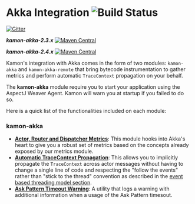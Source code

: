Akka Integration   ![Build Status](https://travis-ci.org/kamon-io/kamon-akka.svg?branch=master)
==========================

[![Gitter](https://badges.gitter.im/Join%20Chat.svg)](https://gitter.im/kamon-io/Kamon?utm_source=badge&utm_medium=badge&utm_campaign=pr-badge&utm_content=badge)

***kamon-akka-2.3.x*** [![Maven Central](https://maven-badges.herokuapp.com/maven-central/io.kamon/kamon-akka-23_2.11/badge.svg)](https://maven-badges.herokuapp.com/maven-central/io.kamon/kamon-akka_2.11)

***kamon-akka-2.4.x*** [![Maven Central](https://maven-badges.herokuapp.com/maven-central/io.kamon/kamon-akka-24_2.11/badge.svg)](https://maven-badges.herokuapp.com/maven-central/io.kamon/kamon-akka_2.11)

Kamon's integration with Akka comes in the form of two modules: `kamon-akka` and `kamon-akka-remote` that bring bytecode
instrumentation to gather metrics and perform automatic `TraceContext` propagation on your behalf.

The <b>kamon-akka</b> module require you to start your application using the AspectJ Weaver Agent. Kamon will warn you at startup if you failed to do so.

Here is a quick list of the functionalities included on each module:

### kamon-akka ###

* __[Actor, Router and Dispatcher Metrics]__: This module hooks into Akka's heart to give you a robust set of metrics
based on the concepts already exposed by our metrics module.
* __[Automatic TraceContext Propagation]__: This allows you to implicitly propagate the `TraceContext` across actor messages
without having to change a single line of code and respecting the "follow the events" rather than "stick to the thread"
convention as described in the [event based threading model section].
* __[Ask Pattern Timeout Warning]__: A utility that logs a warning with additional information when a usage of the Ask
Pattern timesout.


[event based threading model section]: /core/tracing/threading-model-considerations/
[Ask Pattern Timeout Warning]: /integrations/akka/ask-pattern-timeout-warning/
[Actor, Router and Dispatcher Metrics]: /integrations/akka/actor-router-and-dispatcher-metrics/
[Automatic TraceContext Propagation]: /integrations/akka/automatic-trace-context-propagation/
